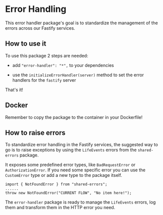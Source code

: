 # Error Handling

This error handler package's goal is to standardize the management of the errors across our Fastify services.

## How to use it

To use this package 2 steps are needed:
- add `"error-handler": "*",` to your dependencies

- use the `initializeErrorHandler(server)` method to set the error handlers for the `fastify` server

That's it!

## Docker

Remember to copy the package to the container in your Dockerfile!

## How to raise errors

To standardize error handling in the Fastify services, the suggested way to go is to raise exceptions by using the `LifeEvents` errors from the `shared-errors` package.

It exposes some predefined error types, like `BadRequestError` or `AuthorizationError`. If you need some specific error you can use the `CustomError` type or add a new type to the package itself.

```
import { NotFoundError } from "shared-errors";
......
throw new NotFoundError("CURRENT FLOW", "No item here!");
```

The `error-handler` package is ready to manage the `LifeEvents` errors, log them and transform them in the HTTP error you need.